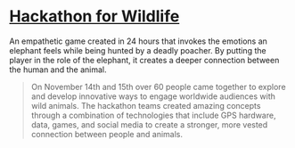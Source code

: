 # [Hackathon for Wildlife](https://adamgraham.io/games/hackathon-for-wildlife)

An empathetic game created in 24 hours that invokes the emotions an elephant feels while being hunted by a deadly poacher. By putting the player in the role of the elephant, it creates a deeper connection between the human and the animal.

> On November 14th and 15th over 60 people came together to explore and develop innovative ways to engage worldwide audiences with wild animals. The hackathon teams created amazing concepts through a combination of technologies that include GPS hardware, data, games, and social media to create a stronger, more vested connection between people and animals.
